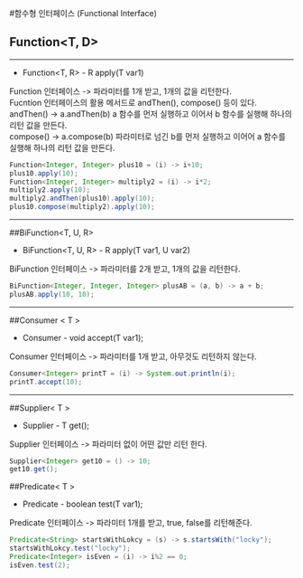 #함수형 인터페이스 (Functional Interface)

## Function<T, D>

---

- Function<T, R> - R apply(T var1)

Function 인터페이스 -> 파라미터를 1개 받고, 1개의 값을 리턴한다.<br>
Fucntion 인터페이스의 활용 메서드로 andThen(), compose() 등이 있다.<br>
andThen() -> a.andThen(b) a 함수를 먼저 실행하고 이어서 b 함수를 실행해 하나의 리턴 값을 만든다.<br>
compose() -> a.compose(b) 파라미터로 넘긴 b를 먼저 실행하고 이어어 a 함수를 실행해 하나의 리턴 값을 만든다.
```java
Function<Integer, Integer> plus10 = (i) -> i+10;
plus10.apply(10);
Function<Integer, Integer> multiply2 = (i) -> i*2;
multiply2.apply(10);
multiply2.andThen(plus10).apply(10);
plus10.compose(multiply2).apply(10);
```
---
##BiFunction<T, U, R>
- BiFunction<T, U, R> - R apply(T var1, U var2)

BiFunction 인터페이스 -> 파라미터를 2개 받고, 1개의 값을 리턴한다.
```java
BiFunction<Integer, Integer, Integer> plusAB = (a, b) -> a + b;
plusAB.apply(10, 10);
```

---
##Consumer < T >
- Consumer<T> - void accept(T var1);

Consumer 인터페이스 -> 파라미터를 1개 받고, 아무것도 리턴하지 않는다.
```java
Consumer<Integer> printT = (i) -> System.out.println(i);
printT.accept(10);
```
---
##Supplier< T >
- Supplier<T> - T get();

Supplier 인터페이스 -> 파라미터 없이 어떤 값만 리턴 한다.
```java
Supplier<Integer> get10 = () -> 10;
get10.get();
```

##Predicate< T >
- Predicate<T> - boolean test(T var1); 

Predicate 인터페이스 -> 파라미터 1개를 받고, true, false를 리턴해준다.
```java
Predicate<String> startsWithLokcy = (s) -> s.startsWith("locky");
startsWithLokcy.test("locky");
Predicate<Integer> isEven = (i) -> i%2 == 0;
isEven.test(2);
```
